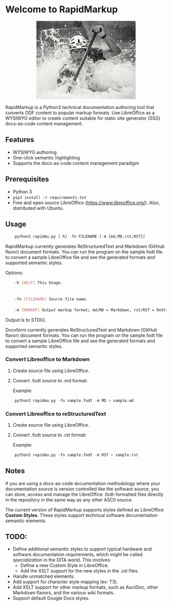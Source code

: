 
# Welcome to RapidMarkup

<p align="center">
    <img src="static/rapid.jpg" alt="rapid"/>
</p>

RapidMarkup is a Python3 technical documentation authoring tool that converts ODF content to popular markup formats. Use LibreOffice as a WYSIWYG editor to create content suitable for static site generator (SSG) docs-as-code content management.

## Features

- WYSIWYG authoring
- One-click semantic highlighting
- Supports the docs-as-code content management paradigm

## Prerequisites

- Python 3
- `pip3 install -r requirements.txt`
- Free and open source LibreOffice (https://www.libreoffice.org/). Also, distributed with Ubuntu.

## Usage

``` python
    python3 rapidmu.py [-h] -fn FILENAME [-m {md,MD,rst,RST}]
```

RapidMarkup currently generates ReStructuredText and Markdown (GitHub flavor) document formats. You can run the program on the sample.fodt file to convert a sample LibreOffice file and see the generated formats and supported semantic styles.

Options:

``` bash
    -h [HELP] This Usage.


    -fn [FILENAME] Source file name.

    -m [MARKUP] Output markup format; md/MD = Markdown, rst/RST = ReStructuredText
```

Output is to STDIO.

Docxform currently generates ReStructuredText and Markdown (GitHub flavor) document formats. You can run the program on the sample.fodt file to convert a sample LibreOffice file and see the generated formats and supported semantic styles.

### Convert Libreoffice to Markdown

1. Create source file using LibreOffice.
2. Convert .fodt source to .md format:

    Example:

``` python
    python3 rapidmu.py -fn sample.fodt -m MD > sample.md
```

### Convert Libreoffice to reStructuredText

1. Create source file using LibreOffice.
2. Convert .fodt source to .rst format:

    Example:

``` python
    python3 rapidmu.py -fn sample.fodt -m RST > sample.rst
```

## Notes

If you are using a docs-as-code documentation methodology where your documentation source is version controlled like the software source, you can store, access and manage the LibreOffice .fodt-formatted files directly in the repository in the same way as any other ASCII source.

The current version of RapidMarkup supports styles defined as LibreOffice **Custom Styles**. These styles support technical software documentation semantic elements.

## TODO:

- Define additional semantic styles to support typical hardware and software documentation requirements, which might be called *specialization* in the DITA world. This involves:
    - Define a new Custom Style in LibreOffice.
    - Add the XSLT support for the new styles in the .xsl files.
- Handle unmatched elements.
- Add support for character style mapping (ex: T3).
- Add XSLT support for other markup formats, such as AsciiDoc, other Markdown flavors, and the various wiki formats.
- Support default Google Docs styles.
